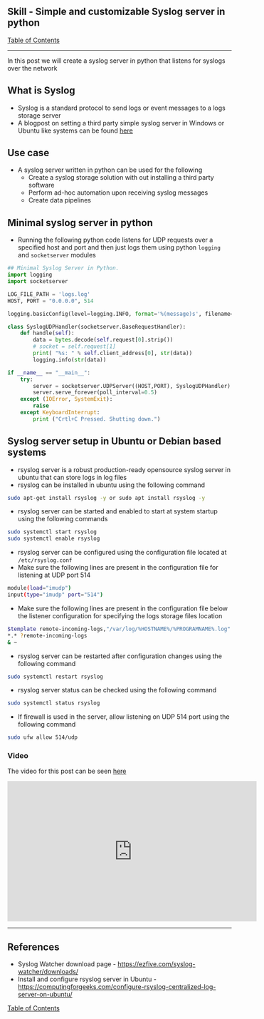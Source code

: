 ## Skill - Simple and customizable Syslog server in python

[Table of Contents](https://nagasudhir.blogspot.com/2020/04/taming-python-table-of-contents.html)

<hr>

In this post we will create a syslog server in python that listens for syslogs over the network

## What is Syslog
* Syslog is a standard protocol to send logs or event messages to a logs storage server
* A blogpost on setting a third party simple syslog server in Windows or Ubuntu like systems can be found [here](https://nagasudhir.blogspot.com/2023/01/simple-syslog-server-setup-in-windows.html) 

## Use case
* A syslog server written in python can be used for the following 
	* Create a syslog storage solution with out installing a third party software 
	* Perform ad-hoc automation upon receiving syslog messages
	* Create data pipelines

## Minimal syslog server in python
* Running the following python code listens for UDP requests over a specified host and port and then just logs them using python `logging` and `socketserver` modules

```py
## Minimal Syslog Server in Python.
import logging
import socketserver

LOG_FILE_PATH = 'logs.log'
HOST, PORT = "0.0.0.0", 514

logging.basicConfig(level=logging.INFO, format='%(message)s', filename=LOG_FILE_PATH, filemode='a')

class SyslogUDPHandler(socketserver.BaseRequestHandler):
	def handle(self):
		data = bytes.decode(self.request[0].strip())
		# socket = self.request[1]
		print( "%s: " % self.client_address[0], str(data))
		logging.info(str(data))

if __name__ == "__main__":
	try:
		server = socketserver.UDPServer((HOST,PORT), SyslogUDPHandler)
		server.serve_forever(poll_interval=0.5)
	except (IOError, SystemExit):
		raise
	except KeyboardInterrupt:
		print ("Crtl+C Pressed. Shutting down.")

```



## Syslog server setup in Ubuntu or Debian based systems
* rsyslog server is a robust production-ready opensource syslog server in ubuntu that can store logs in log files
* rsyslog can be installed in ubuntu using the following command
```bash
sudo apt-get install rsyslog -y or sudo apt install rsyslog -y
```
* rsyslog server can be started and enabled to start at system startup using the following commands
```bash
sudo systemctl start rsyslog
sudo systemctl enable rsyslog
```
* rsyslog server can be configured using the configuration file located at `/etc/rsyslog.conf` 
* Make sure the following lines are present in the configuration file for listening at UDP port 514
```bash
module(load="imudp")
input(type="imudp" port="514")
```
* Make sure the following lines are present in the configuration file below the listener configuration for specifying the logs storage files location
```bash
$template remote-incoming-logs,"/var/log/%HOSTNAME%/%PROGRAMNAME%.log" 
*.* ?remote-incoming-logs
& ~
```
* rsyslog server can be restarted after configuration changes using the following command
```bash
sudo systemctl restart rsyslog
```
* rsyslog server status can be checked using the following command
```bash
sudo systemctl status rsyslog
```
* If firewall is used in the server, allow listening on UDP 514 port using the following command
```bash
sudo ufw allow 514/udp
```

### Video
The video for this post can be seen [here](https://youtu.be/TIis6_RmMJo)

<iframe width="560" height="315" src="https://www.youtube.com/embed/TIis6_RmMJo" title="YouTube video player" frameborder="0" allow="accelerometer; autoplay; clipboard-write; encrypted-media; gyroscope; picture-in-picture; web-share" allowfullscreen></iframe>

<hr/>

## References
* Syslog Watcher download page - https://ezfive.com/syslog-watcher/downloads/
* Install and configure rsyslog server in Ubuntu - https://computingforgeeks.com/configure-rsyslog-centralized-log-server-on-ubuntu/

[Table of Contents](https://nagasudhir.blogspot.com/2020/04/taming-python-table-of-contents.html)


<!--stackedit_data:
eyJoaXN0b3J5IjpbMTY0ODY5ODMzNCwtMTM1NzM0ODgwM119
-->